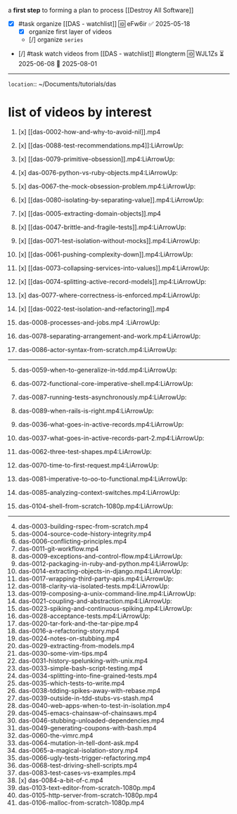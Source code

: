 
a **first step** to forming a plan to process [[Destroy All Software]]

- [x] #task organize [[DAS - watchlist]] 🆔 eFw6ir ✅ 2025-05-18
	- [x] organize first layer of videos
	- [/] organize `series`
- [/] #task watch videos from [[DAS - watchlist]] #longterm 🆔 WJL1Zs ⏳ 2025-06-08 📅 2025-08-01
___
`location`:: ~/Documents/tutorials/das

# list of videos by interest

1. [x] [[das-0002-how-and-why-to-avoid-nil]].mp4
2. [x] [[das-0088-test-recommendations.mp4]]:LiArrowUp:
3. [x] [[das-0079-primitive-obsession]].mp4:LiArrowUp:
4. [x] das-0076-python-vs-ruby-objects.mp4:LiArrowUp:
5. [x] das-0067-the-mock-obsession-problem.mp4:LiArrowUp:
6. [x] [[das-0080-isolating-by-separating-value]].mp4:LiArrowUp:
7. [x] [[das-0005-extracting-domain-objects]].mp4
8. [x] [[das-0047-brittle-and-fragile-tests]].mp4:LiArrowUp:
9. [x] [[das-0071-test-isolation-without-mocks]].mp4:LiArrowUp:
10. [x] [[das-0061-pushing-complexity-down]].mp4:LiArrowUp:
11. [x] [[das-0073-collapsing-services-into-values]].mp4:LiArrowUp:
12. [x] [[das-0074-splitting-active-record-models]].mp4:LiArrowUp:
13. [x] das-0077-where-correctness-is-enforced.mp4:LiArrowUp:
14. [x] [[das-0022-test-isolation-and-refactoring]].mp4

15. das-0008-processes-and-jobs.mp4 :LiArrowUp:
16. das-0078-separating-arrangement-and-work.mp4:LiArrowUp:

17. das-0086-actor-syntax-from-scratch.mp4:LiArrowUp:

___

5. das-0059-when-to-generalize-in-tdd.mp4:LiArrowUp:

6. das-0072-functional-core-imperative-shell.mp4:LiArrowUp:
7. das-0087-running-tests-asynchronously.mp4:LiArrowUp:

8. das-0089-when-rails-is-right.mp4:LiArrowUp:

9. das-0036-what-goes-in-active-records.mp4:LiArrowUp:
10. das-0037-what-goes-in-active-records-part-2.mp4:LiArrowUp:

11. das-0062-three-test-shapes.mp4:LiArrowUp:
12. das-0070-time-to-first-request.mp4:LiArrowUp:
13. das-0081-imperative-to-oo-to-functional.mp4:LiArrowUp:
14. das-0085-analyzing-context-switches.mp4:LiArrowUp:
15. das-0104-shell-from-scratch-1080p.mp4:LiArrowUp:

___


4. das-0003-building-rspec-from-scratch.mp4
5. das-0004-source-code-history-integrity.mp4
6. das-0006-conflicting-principles.mp4
7. das-0011-git-workflow.mp4
8. das-0009-exceptions-and-control-flow.mp4:LiArrowUp:
9. das-0012-packaging-in-ruby-and-python.mp4:LiArrowUp:
10. das-0014-extracting-objects-in-django.mp4:LiArrowUp:
11. das-0017-wrapping-third-party-apis.mp4:LiArrowUp:
12. das-0018-clarity-via-isolated-tests.mp4:LiArrowUp:
13. das-0019-composing-a-unix-command-line.mp4:LiArrowUp:
14. das-0021-coupling-and-abstraction.mp4:LiArrowUp:
15. das-0023-spiking-and-continuous-spiking.mp4:LiArrowUp:
16. das-0028-acceptance-tests.mp4:LiArrowUp:
17. das-0020-tar-fork-and-the-tar-pipe.mp4
18. das-0016-a-refactoring-story.mp4
19. das-0024-notes-on-stubbing.mp4
20. das-0029-extracting-from-models.mp4
21. das-0030-some-vim-tips.mp4
22. das-0031-history-spelunking-with-unix.mp4
23. das-0033-simple-bash-script-testing.mp4
24. das-0034-splitting-into-fine-grained-tests.mp4
25. das-0035-which-tests-to-write.mp4
26. das-0038-tdding-spikes-away-with-rebase.mp4
27. das-0039-outside-in-tdd-stubs-vs-stash.mp4
28. das-0040-web-apps-when-to-test-in-isolation.mp4
29. das-0045-emacs-chainsaw-of-chainsaws.mp4
30. das-0046-stubbing-unloaded-dependencies.mp4
31. das-0049-generating-coupons-with-bash.mp4
32. das-0060-the-vimrc.mp4
33. das-0064-mutation-in-tell-dont-ask.mp4
34. das-0065-a-magical-isolation-story.mp4
35. das-0066-ugly-tests-trigger-refactoring.mp4
36. das-0068-test-driving-shell-scripts.mp4
37. das-0083-test-cases-vs-examples.mp4
38. [x] das-0084-a-bit-of-c.mp4
39. das-0103-text-editor-from-scratch-1080p.mp4
40. das-0105-http-server-from-scratch-1080p.mp4
41. das-0106-malloc-from-scratch-1080p.mp4


